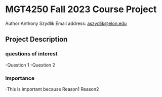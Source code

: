 # MGT4250 Fall 2023 Course Project
Author:Anthony Szydlik Email address: aszydlik@elon.edu

## Project Description
### questions of interest
-Question 1
-Question 2
### Importance
-This is important because
Reason1
Reason2






















